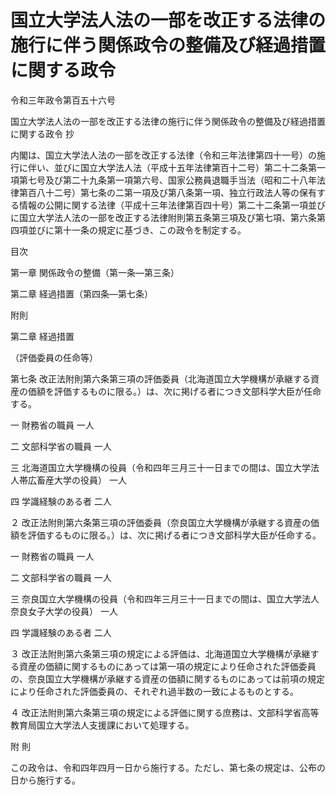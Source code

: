 # 国立大学法人法の一部を改正する法律の施行に伴う関係政令の整備及び経過措置に関する政令

令和三年政令第百五十六号

国立大学法人法の一部を改正する法律の施行に伴う関係政令の整備及び経過措置に関する政令 抄

内閣は、国立大学法人法の一部を改正する法律（令和三年法律第四十一号）の施行に伴い、並びに国立大学法人法（平成十五年法律第百十二号）第二十二条第一項第七号及び第二十九条第一項第六号、国家公務員退職手当法（昭和二十八年法律第百八十二号）第七条の二第一項及び第八条第一項、独立行政法人等の保有する情報の公開に関する法律（平成十三年法律第百四十号）第二十二条第一項並びに国立大学法人法の一部を改正する法律附則第五条第三項及び第七項、第六条第四項並びに第十一条の規定に基づき、この政令を制定する。

目次

第一章 関係政令の整備（第一条―第三条）

第二章 経過措置（第四条―第七条）

附則

第二章 経過措置

（評価委員の任命等）

第七条 改正法附則第六条第三項の評価委員（北海道国立大学機構が承継する資産の価額を評価するものに限る。）は、次に掲げる者につき文部科学大臣が任命する。

一 財務省の職員 一人

二 文部科学省の職員 一人

三 北海道国立大学機構の役員（令和四年三月三十一日までの間は、国立大学法人帯広畜産大学の役員） 一人

四 学識経験のある者 二人

２ 改正法附則第六条第三項の評価委員（奈良国立大学機構が承継する資産の価額を評価するものに限る。）は、次に掲げる者につき文部科学大臣が任命する。

一 財務省の職員 一人

二 文部科学省の職員 一人

三 奈良国立大学機構の役員（令和四年三月三十一日までの間は、国立大学法人奈良女子大学の役員） 一人

四 学識経験のある者 二人

３ 改正法附則第六条第三項の規定による評価は、北海道国立大学機構が承継する資産の価額に関するものにあっては第一項の規定により任命された評価委員の、奈良国立大学機構が承継する資産の価額に関するものにあっては前項の規定により任命された評価委員の、それぞれ過半数の一致によるものとする。

４ 改正法附則第六条第三項の規定による評価に関する庶務は、文部科学省高等教育局国立大学法人支援課において処理する。

附 則

この政令は、令和四年四月一日から施行する。ただし、第七条の規定は、公布の日から施行する。
